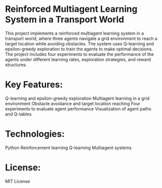 # Reinforced Multiagent Learning System in a Transport World
This project implements a reinforced multiagent learning system in a transport world, where three agents navigate a grid environment to reach a target location while avoiding obstacles. The system uses Q-learning and epsilon-greedy exploration to train the agents to make optimal decisions. The project includes four experiments to evaluate the performance of the agents under different learning rates, exploration strategies, and reward structures.
# Key Features:
Q-learning and epsilon-greedy exploration
Multiagent learning in a grid environment
Obstacle avoidance and target location reaching
Four experiments to evaluate agent performance
Visualization of agent paths and Q-tables
# Technologies:
Python
Reinforcement learning
Q-learning
Multiagent systems
# License:
MIT License

